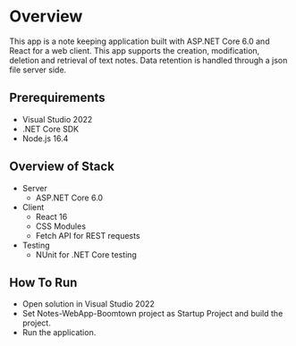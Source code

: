 # Overview

This app is a note keeping application built with ASP.NET Core 6.0 and React for a web client. 
This app supports the creation, modification, deletion and retrieval of text notes. 
Data retention is handled through a json file server side.

## Prerequirements

* Visual Studio 2022
* .NET Core SDK
* Node.js 16.4

## Overview of Stack
- Server
  - ASP.NET Core 6.0
- Client
  - React 16
  - CSS Modules
  - Fetch API for REST requests
- Testing
  - NUnit for .NET Core testing

## How To Run

* Open solution in Visual Studio 2022
* Set Notes-WebApp-Boomtown project as Startup Project and build the project.
* Run the application.
